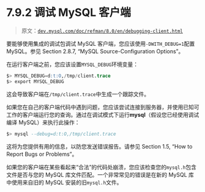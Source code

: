 # 7.9.2 调试 MySQL 客户端

> 原文：[`dev.mysql.com/doc/refman/8.0/en/debugging-client.html`](https://dev.mysql.com/doc/refman/8.0/en/debugging-client.html)

要能够使用集成的调试包调试 MySQL 客户端，您应该使用`-DWITH_DEBUG=1`配置 MySQL。参见 Section 2.8.7, “MySQL Source-Configuration Options”。

在运行客户端之前，您应该设置`MYSQL_DEBUG`环境变量：

```sql
$> MYSQL_DEBUG=d:t:O,/tmp/client.trace
$> export MYSQL_DEBUG
```

这会导致客户端在`/tmp/client.trace`中生成一个跟踪文件。

如果您在自己的客户端代码中遇到问题，您应该尝试连接到服务器，并使用已知可工作的客户端运行您的查询。通过在调试模式下运行**mysql**（假设您已经使用调试编译 MySQL）来执行此操作：

```sql
$> mysql --debug=d:t:O,/tmp/client.trace
```

这将为您提供有用的信息，以防您发送错误报告。请参见 Section 1.5, “How to Report Bugs or Problems”。

如果您的客户端在某些看起来“合法”的代码处崩溃，您应该检查您的`mysql.h`包含文件是否与您的 MySQL 库文件匹配。一个非常常见的错误是在新的 MySQL 库中使用来自旧的 MySQL 安装的旧`mysql.h`文件。
